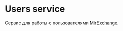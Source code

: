# Users service

Сервис для работы с пользователями [MirExchange](https://github.com/QmBo/mir_exchange).

